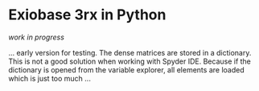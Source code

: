 # Exiobase 3rx in Python

*work in progress*

... early version for testing. The dense matrices are stored in a dictionary. This is not a good solution when working with Spyder IDE. Because if the dictionary is opened from the variable explorer, all elements are loaded which is just too much ... 


